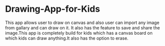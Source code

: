 # Drawing-App-for-Kids
This app allows user to draw on canvas and also user can import any image from gallary and can draw on it. It also has the feature to save and share the image.This app is completely build for kids which has a canvas board on which kids can draw anything.It also has the option to erase.
